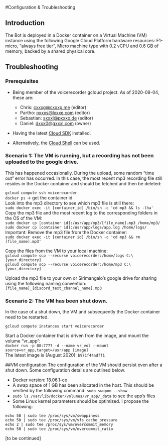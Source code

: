 #Configuration & Troubleshooting

## Introduction
The Bot is deployed in a Docker container on a Virtual Machine (VM) instance using the following Google Cloud Platform hardware resources:
F1-micro, “always free tier”,
Micro machine type with 0.2 vCPU and 0.6 GB of memory, backed by a shared physical core.

## Troubleshooting

### Prerequisites

- Being member of the voicerecorder gcloud project. As of 2020-08-04, these are:
  - Chris: cxxxg@cxxxp.me (editor)
  - Partho: pxxxs@lxxxe.com (editor)
  - Sebastian: sxxxl@pxxxo.de (editor)
  - Daniel: dxxx0@gxxxl.com (owner)

- Having the latest [Cloud SDK](https://cloud.google.com/sdk/docs#install_the_latest_cloud_tools_version_cloudsdk_current_version) installed.
- Alternatively, the [Cloud Shell](https://console.cloud.google.com/home/dashboard?cloudshell=true) can be used.

### Scenario 1: The VM is running, but a recording has not been uploaded to the google drive.
This has happened occasionally. During the upload, some random “time out” error has occurred. In this case, the most recent mp3 recording file still resides in the Docker container and should be fetched and then be deleted:

`gcloud compute ssh voicerecorder`\
`docker ps` -> get the container id\
Look into the mp3 directory to see which mp3 file is still there:\
`sudo docker exec -it [container_id] /bin/sh -c 'cd mp3 && ls -lha'`\
Copy the mp3 file and the most recent log to the corresponding folders in the OS of the VM:\
`sudo docker cp [container id]:/usr/app/mp3/[file_name].mp3 /home/mp3/`\
`sudo docker cp [container id]:/usr/app/logs/app.log /home/logs/`\
Important: Remove the mp3 file from the Docker container:\
`sudo docker exec -it [container id] /bin/sh -c 'cd mp3 && rm [file_name].mp3'`

Copy the files from the VM to your local machine:\
`gcloud compute scp --recurse voicerecorder:/home/logs C:\[your_directory]`\
`gcloud compute scp --recurse voicerecorder:/home/mp3 C:\[your_directory]`

Upload the mp3 file to your own or Sirimangalo’s google drive for sharing using the following naming convention: 
`[file_name]_[discord_text_channel_name].mp3`

### Scenario 2: The VM has been shut down.
In the case of a shut down, the VM and subsequently the Docker container need to be restarted.

`gcloud compute instances start voicerecorder`

Start a Docker container that is driven from the image, and mount the volume “vr_app”:\
`docker run -p 88:7777 -d --name vr_vol --mount source=vr_app,target=/usr/app [image]`\
The latest image is (August 2020): `b971f44adff1`

##VM configuration
The configuration of the VM should persist even after a shut down. Some configuration details are outlined below.
- Docker version: 18.06.1-ce
- A swap space of 1 GB has been allocated in the host. This should be verified by the following command: `sudo swapon --show`
- `sudo ls /var/lib/docker/volumes/vr_app/_data` to see the app’s files
- Some Linux kernel parameters should be optimized. I propose the following:
```
echo 50 | sudo tee /proc/sys/vm/swappiness
echo 50 | sudo tee /proc/sys/vm/vfs_cache_pressure
echo 2 | sudo tee /proc/sys/vm/overcommit_memory
echo 50 | sudo tee /proc/sys/vm/overcommit_ratio
```
[to be continued]

